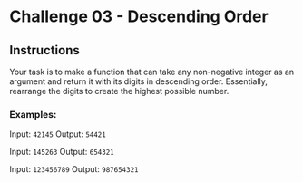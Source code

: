 # Challenge 03 - Descending Order

## Instructions

Your task is to make a function that can take any non-negative integer as an argument and return it with its digits in descending order. Essentially, rearrange the digits to create the highest possible number.

### Examples:

Input: `42145` Output: `54421`

Input: `145263` Output: `654321`

Input: `123456789` Output: `987654321`